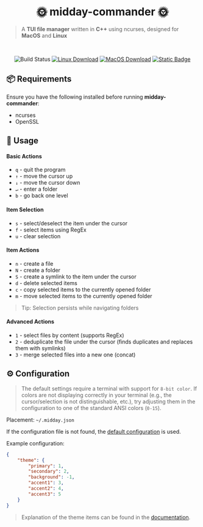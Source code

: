 <h1 align="center">🌞 midday-commander 🌞</h1>

> A **TUI file manager** written in **C++** using ncurses, designed for **MacOS** and **Linux**

<br>

<p align="center">
    <img alt="Build Status" src="https://img.shields.io/github/actions/workflow/status/devicarus/midday-commander/cmake-build.yml?style=for-the-badge">
    <a href="https://nightly.link/devicarus/midday-commander/actions/runs/12445478658/midday-commander-linux.zip?h=9f653bc732cce7dcbf4f28b7dbc84a8a3167bd38"><img alt="Linux Download" src="https://img.shields.io/badge/Linux-Download-green?style=for-the-badge&logo=linux&logoColor=white"></a>
    <a href="https://nightly.link/devicarus/midday-commander/actions/runs/12445478658/midday-commander-macos.zip?h=9f653bc732cce7dcbf4f28b7dbc84a8a3167bd38"><img alt="MacOS Download" src="https://img.shields.io/badge/MacOS-Download-blue?style=for-the-badge&logo=apple&logoColor=white"></a>
    <a href="https://devicarus.github.io/midday-commander/"><img alt="Static Badge" src="https://img.shields.io/badge/Documentation-yellow?style=for-the-badge&logo=doxygen&logoSize=auto"></a>
</p>

## 📦 Requirements

Ensure you have the following installed before running **midday-commander**:
- ncurses
- OpenSSL

## 📂 Usage

#### Basic Actions
- `q` - quit the program
- `↑` - move the cursor up
- `↓` - move the cursor down
- `↵` - enter a folder
- `b` - go back one level

#### Item Selection
- `s` - select/deselect the item under the cursor
- `f` - select items using RegEx
- `u` - clear selection

#### Item Actions
- `n` - create a file
- `N` - create a folder
- `S` - create a symlink to the item under the cursor
- `d` - delete selected items
- `c` - copy selected items to the currently opened folder
- `m` - move selected items to the currently opened folder

> Tip: Selection persists while navigating folders

#### Advanced Actions
- `1` - select files by content (supports RegEx)
- `2` - deduplicate the file under the cursor (finds duplicates and replaces them with symlinks)
- `3` - merge selected files into a new one (concat)

## ⚙️ Configuration

> The default settings require a terminal with support for `8-bit color`. If colors are not displaying correctly in your terminal (e.g., the cursor/selection is not distinguishable, etc.), try adjusting them in the configuration to one of the standard ANSI colors (`0-15`).

Placement: `~/.midday.json`

If the configuration file is not found, the [default configuration](https://devicarus.github.io/midday-commander/classTheme.html#a0b04fe65dfbfe8caaa03328079064131) is used.

Example configuration:
```json
{
    "theme": {
        "primary": 1,
        "secondary": 2,
        "background": -1,
        "accent1": 3,
        "accent2": 4,
        "accent3": 5	
    }
}
```
> Explanation of the theme items can be found in the [documentation](https://devicarus.github.io/midday-commander/classTheme.html#ad22a813d93709abadb56b61df00ebb2d).
